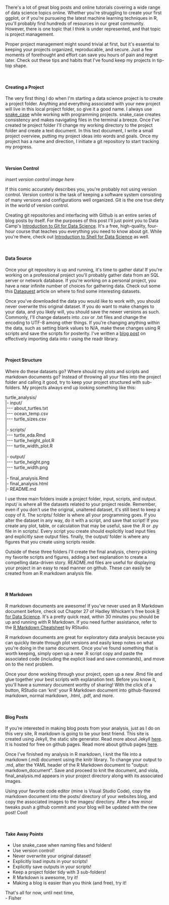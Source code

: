 There's a lot of great blog posts and online tutorials covering a wide
range of data science topics online. Whether you're struggling to create
your first ggplot, or if you're pursueing the latest machine learning
techniques in R, you'll probably find hundreds of resources in our great
community. However, there is one topic that I think is under
represented, and that topic is project management.

Proper project management might sound trivial at first, but it's
essential to keeping your projects organized, reproducable, and secure.
Just a few moments of forethought and effort can save you hours of pain
and regret later. Check out these tips and habits that I've found keep
my projects in tip-top shape.

<br  />

#### Creating a Project

The very first thing I do when I'm starting a data science project is to
create a project folder. Anything and everything associated with your
new project will live in this local project folder, so give it a good
name. I always use
[snake\_case](https://en.wikipedia.org/wiki/Snake_case) while working
with programming projects. snake\_case creates consistency and makes
navigating files in the terminal a breeze. Once I've created te project
folder I'll change my working directory to the project folder and create
a text document. In this text document, I write a small project
overview, putting my project ideas into words and goals. Once my project
has a name and direction, I initiate a git repository to start tracking
my progress.

<br  />

#### Version Control

*insert version control image here*

If this comic accurately describes you, you're probably not using
version control. Version control is the task of keeping a software
system consisting of many versions and configurations well organized.
Git is the one true diety in the world of version control.

Creating git repositories and interfacing with Github is an entire
series of blog posts by itself. For the purposes of this post I'll just
point you to Data Camp's [Introduction to Git for Data
Science](https://www.datacamp.com/courses/introduction-to-git-for-data-science).
It's a free, high-quality, four-hour course that teaches you everything
you need to know about git. While you're there, check out [Introduction
to Shell for Data
Science](https://www.datacamp.com/courses/introduction-to-shell-for-data-science)
as well.

<br  />

#### Data Source

Once your git repository is up and running, it's time to gather data! If
you're working on a professional project you'll probably gather data
from an SQL server or network database. If you're working on a personal
project, you have a near infinite number of choices for gathering data.
Check out some this
[Dataquest](https://www.dataquest.io/blog/free-datasets-for-projects/)
article on where to find some interesting datasets.

Once you've downloaded the data you would like to work with, you should
never overwrite this original dataset. If you do want to make changes to
your data, and you likely will, you should save the newer versions as
such. Commonly, I'll change datasets into .csv or .txt files and change
the encoding to UTF-8 among other things. If you're changing anything
within the data, such as setting blank values to N/A, make these changes
using R scripts and save the scripts for posterity. I've written a [blog
post](link) on effectively importing data into r using the readr
library.

<br  />

#### Project Structure

Where do these datasets go? Where should my plots and scripts and
markdown documents go? Instead of throwing all your files into the
project folder and calling it good, try to keep your project structured
with sub-folders. My projects always end up looking something like this:

turtle\_analysis/ <br  /> |- input/ <br  /> |--- about\_turtles.txt
<br  /> |--- ocean\_temp.csv <br  /> |--- turtle\_sizes.csv <br  /> |
<br  /> |- scripts/ <br  /> |--- turtle\_eda.Rmd <br  /> |---
turtle\_height\_plot.R <br  /> |--- turtle\_width\_plot.R <br  /> |
<br  /> |- output/ <br  /> |--- turtle\_height.png <br  /> |---
turtle\_width.png <br  /> | <br  /> |- final\_analysis.Rmd <br  /> |-
final\_analysis.html <br  /> |- README.md <br  />

I use three main folders inside a project folder, input, scripts, and
output. input/ is where all the datasets related to your project reside.
Remember, even if you don't use the original, unaltered dataset, it's
still best to keep a copy of it. The scripts/ folder is where all your
programming goes. If you alter the dataset in any way, do it with a
script, and save that script! If you create any plot, table, or
calculation that may be useful, save the .R or .py file in in scripts/.
Every script you create should explicitly load input files and
explicitly save output files. finally, the output/ folder is where any
figures that you create using scripts reside.

Outside of these three folders I'll create the final analysis,
cherry-picking my favorite scripts and figures, adding a text
explanation to create a compelling data-driven story. README.md files
are useful for displaying your project in an easy to read manner on
github. These can easily be created from an R markdown analysis file.

<br  />

#### R Markdown

R markdown documents are awesome! If you've never used an R Markdown
document before, check out Chapter 27 of Hadley Whickam's free book [R
for Data Science](http://r4ds.had.co.nz/). It's a pretty quick read,
within 30 minutes you should be up and running with R Markdown. If you
need further assistance, refer to the [R Markdown
Cheatsheet](https://www.rstudio.com/wp-content/uploads/2015/02/rmarkdown-cheatsheet.pdf)
by RStudio.

R markdown documents are great for exploratory data analysis because you
can quickly iterate through plot versions and easily keep notes on what
you're doing in the same document. Once you've found something that is
worth keeping, simply open up a new .R script copy and paste the
associated code (including the explicit load and save commands), and
move on to the next problem.

Once your done working through your project, open up a new .Rmd file and
glue together your best scripts with explanation text. Before you know
it, you'll have a summary document worthy of sharing! With the click of
a button, RStudio can 'knit' your R Markdown document into
github-flavored markdown, normal markdown, .html, .pdf, and more.

<br  />

#### Blog Posts

If you’re interested in making blog posts from your analysis, just as I
do on this very site, R markdown is going to be your best friend. This
site is created using Jekyll, the static site generator. Read more about
Jekyll [here](https://jekyllrb.com/). It is hosted for free on github
pages. Read more about github pages [here](https://pages.github.com/).

Once I've finished my analysis in R markdown, I knit the file into a
markdown (.md) document using the knitr library. To change your output
to .md, alter the YAML header of the R Markdown document to "output:
markdown\_document". Save and proceed to knit the document, and viola,
final\_analysis.md appears in your project directory along with its
associated images.

Using your favorite code editor (mine is Visual Studio Code), copy the
markdown document into the posts/ directory of your websites blog, and
copy the associated images to the images/ directory. After a few minor
tweaks push a github commit and your blog will be updated with the new
post! Cool!

<br  />

#### Take Away Points

-   Use snake\_case when naming files and folders! <br  />
-   Use version control! <br  />
-   Never overwrite your original dataset! <br  />
-   Explicitly load inputs in your scripts! <br  />
-   Explicitly save outputs in your scripts! <br  />
-   Keep a project folder tidy with 3 sub-folders! <br  />
-   R Markdown is awesome, try it! <br  />
-   Making a blog is easier than you think (and free), try it! <br  />

That's all for now, until next time, <br  /> - Fisher
